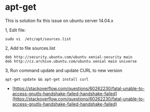 # apt-get

This is solution fix this issue on ubuntu server 14.04.x

1, Edit file:
```
sudo vi  /etc/apt/sources.list
```

2, Add to file sources.list
```
deb http://security.ubuntu.com/ubuntu xenial-security main
deb http://cz.archive.ubuntu.com/ubuntu xenial main universe
```

3, Run command update and update CURL to new version
```
apt-get update && apt-get install curl
```

- [https://stackoverflow.com/questions/60262230/fatal-unable-to-access-gnutls-handshake-failed-handshake-failed](https://stackoverflow.com/questions/60262230/fatal-unable-to-access-gnutls-handshake-failed-handshake-failed)
